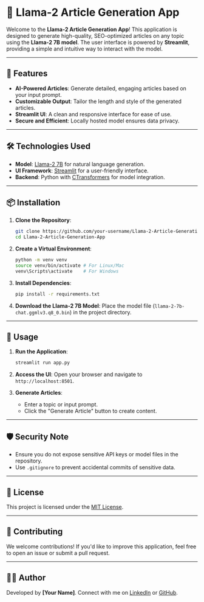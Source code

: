 
# 📝 Llama-2 Article Generation App

Welcome to the **Llama-2 Article Generation App**! This application is designed to generate high-quality, SEO-optimized articles on any topic using the **Llama-2 7B model**. The user interface is powered by **Streamlit**, providing a simple and intuitive way to interact with the model.

---

## 🚀 Features

- **AI-Powered Articles**: Generate detailed, engaging articles based on your input prompt.
- **Customizable Output**: Tailor the length and style of the generated articles.
- **Streamlit UI**: A clean and responsive interface for ease of use.
- **Secure and Efficient**: Locally hosted model ensures data privacy.

---

## 🛠️ Technologies Used

- **Model**: [Llama-2 7B](https://ai.meta.com/llama/) for natural language generation.
- **UI Framework**: [Streamlit](https://streamlit.io/) for a user-friendly interface.
- **Backend**: Python with [CTransformers](https://github.com/ggerganov/ctransformers) for model integration.

---

## 📦 Installation

1. **Clone the Repository**:
   ```bash
   git clone https://github.com/your-username/Llama-2-Article-Generation-App.git
   cd Llama-2-Article-Generation-App
   ```

2. **Create a Virtual Environment**:
   ```bash
   python -m venv venv
   source venv/bin/activate # For Linux/Mac
   venv\Scripts\activate    # For Windows
   ```

3. **Install Dependencies**:
   ```bash
   pip install -r requirements.txt
   ```

4. **Download the Llama-2 7B Model**:
   Place the model file (`llama-2-7b-chat.ggmlv3.q8_0.bin`) in the project directory.

---

## 🚀 Usage

1. **Run the Application**:
   ```bash
   streamlit run app.py
   ```

2. **Access the UI**:
   Open your browser and navigate to `http://localhost:8501`.

3. **Generate Articles**:
   - Enter a topic or input prompt.
   - Click the "Generate Article" button to create content.

---

## 🛡️ Security Note

- Ensure you do not expose sensitive API keys or model files in the repository.
- Use `.gitignore` to prevent accidental commits of sensitive data.

---

## 📄 License

This project is licensed under the [MIT License](LICENSE).

---

## 🤝 Contributing

We welcome contributions! If you'd like to improve this application, feel free to open an issue or submit a pull request.

---

## 🧑‍💻 Author

Developed by **[Your Name]**. Connect with me on [LinkedIn](https://linkedin.com) or [GitHub](https://github.com/your-username).
